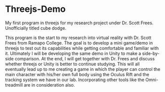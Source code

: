 # Threejs-Demo
My first program in threejs for my research project under Dr. Scott Frees. Unofficially titled cube dodge.

This program is the start to my research into virtual reality with Dr. Scott Frees from Ramapo College. The goal is to develop a mini game/demo in threejs to test out its capabilities while getting comfortable and familiar with it. Ultimately I will be developing the same demo in Unity to make a side-by-side comparison. At the end, I will get together with Dr. Frees and discuss whether threejs or Unity is better to continue studying. This will all eventually lead up to me creating a game in which the player can control the main character with his/her own full body using the Oculus Rift and the tracking system we have in our lab. Incorporating other tools like the Omni-treadmill are in consideration also.
